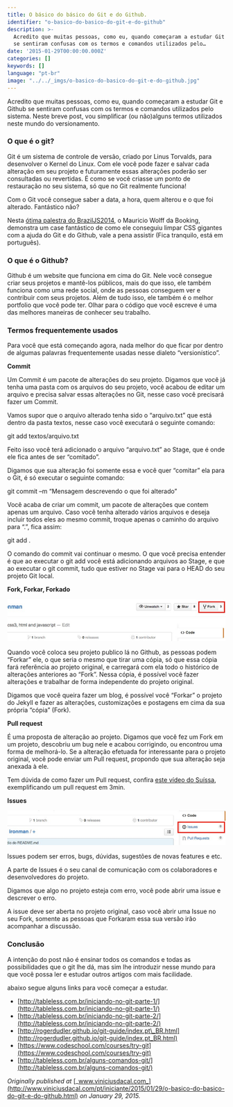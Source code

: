 ```yaml
---
title: O básico do básico do Git e do Github.
identifier: "o-basico-do-basico-do-git-e-do-github"
description: >-
  Acredito que muitas pessoas, como eu, quando começaram a estudar Git e Github
  se sentiram confusas com os termos e comandos utilizados pelo…
date: '2015-01-29T00:00:00.000Z'
categories: []
keywords: []
language: "pt-br"
image: "../../_imgs/o-basico-do-basico-do-git-e-do-github.jpg"
---
```


Acredito que muitas pessoas, como eu, quando começaram a estudar Git e Github se sentiram confusas com os termos e comandos utilizados pelo sistema. Neste breve post, vou simplificar (ou não)alguns termos utilizados neste mundo do versionamento.

### O que é o git?

Git é um sistema de controle de versão, criado por Linus Torvalds, para desenvolver o Kernel do Linux. Com ele você pode fazer e salvar cada alteração em seu projeto e futuramente essas alterações poderão ser consultadas ou revertidas. É como se você criasse um ponto de restauração no seu sistema, só que no Git realmente funciona!

Com o Git você consegue saber a data, a hora, quem alterou e o que foi alterado. Fantástico não?

Nesta [ótima palestra do BrazilJS2014](https://www.youtube.com/watch?v=R7NYx8wRrWg), o Mauricio Wolff da Booking, demonstra um case fantástico de como ele conseguiu limpar CSS gigantes com a ajuda do Git e do Github, vale a pena assistir (Fica tranquilo, está em português).

### O que é o Github?

Github é um website que funciona em cima do Git. Nele você consegue criar seus projetos e mantê-los públicos, mais do que isso, ele também funciona como uma rede social, onde as pessoas conseguem ver e contribuir com seus projetos. Além de tudo isso, ele também é o melhor portfolio que você pode ter. Olhar para o código que você escreve é uma das melhores maneiras de conhecer seu trabalho.

### Termos frequentemente usados

Para você que está começando agora, nada melhor do que ficar por dentro de algumas palavras frequentemente usadas nesse dialeto “versionístico”.

**Commit**

Um Commit é um pacote de alterações do seu projeto. Digamos que você já tenha uma pasta com os arquivos do seu projeto, você acabou de editar um arquivo e precisa salvar essas alterações no Git, nesse caso você precisará fazer um Commit.

Vamos supor que o arquivo alterado tenha sido o “arquivo.txt” que está dentro da pasta textos, nesse caso você executará o seguinte comando:

git add textos/arquivo.txt

Feito isso você terá adicionado o arquivo “arquivo.txt” ao Stage, que é onde ele fica antes de ser “comitado”.

Digamos que sua alteração foi somente essa e você quer “comitar” ela para o Git, é só executar o seguinte comando:

git commit –m “Mensagem descrevendo o que foi alterado”

Você acaba de criar um commit, um pacote de alterações que contem apenas um arquivo. Caso você tenha alterado vários arquivos e deseja incluir todos eles ao mesmo commit, troque apenas o caminho do arquivo para “.”, fica assim:

git add .

O comando do commit vai continuar o mesmo. O que você precisa entender é que ao executar o git add você está adicionando arquivos ao Stage, e que ao executar o git commit, tudo que estiver no Stage vai para o HEAD do seu projeto Git local.

**Fork, Forkar, Forkado**

![](../../_imgs/0__VsjB4Wz6KbdSgc8o.jpg)

Quando você coloca seu projeto publico lá no Github, as pessoas podem “Forkar” ele, o que seria o mesmo que tirar uma cópia, só que essa cópia fará referência ao projeto original, e carregará com ela todo o histórico de alterações anteriores ao “Fork”. Nessa cópia, é possível você fazer alterações e trabalhar de forma independente do projeto original.

Digamos que você queira fazer um blog, é possível você “Forkar” o projeto do Jekyll e fazer as alterações, customizações e postagens em cima da sua própria “cópia” (Fork).

**Pull request**

É uma proposta de alteração ao projeto. Digamos que você fez um Fork em um projeto, descobriu um bug nele e acabou corrigindo, ou encontrou uma forma de melhorá-lo. Se a alteração efetuada for interessante para o projeto original, você pode enviar um Pull request, propondo que sua alteração seja anexada à ele.

Tem dúvida de como fazer um Pull request, confira [este vídeo do Suíssa](https://www.youtube.com/watch?v=E8MPe6tCMo8), exemplificando um pull request em 3min.

**Issues**

![](../../_imgs/0__tPVTUpc2K7W8kjko.jpg)

Issues podem ser erros, bugs, dúvidas, sugestões de novas features e etc.

A parte de Issues é o seu canal de comunicação com os colaboradores e desenvolvedores do projeto.

Digamos que algo no projeto esteja com erro, você pode abrir uma issue e descrever o erro.

A issue deve ser aberta no projeto original, caso você abrir uma Issue no seu Fork, somente as pessoas que Forkaram essa sua versão irão acompanhar a discussão.

### Conclusão

A intenção do post não é ensinar todos os comandos e todas as possibilidades que o git lhe dá, mas sim lhe introduzir nesse mundo para que você possa ler e estudar outros artigos com mais facilidade.

abaixo segue alguns links para você começar a estudar.

*   [http://tableless.com.br/iniciando-no-git-parte-1/](http://tableless.com.br/iniciando-no-git-parte-1/)
*   [http://tableless.com.br/iniciando-no-git-parte-2/](http://tableless.com.br/iniciando-no-git-parte-2/)
*   [http://rogerdudler.github.io/git-guide/index.pt\_BR.html](http://rogerdudler.github.io/git-guide/index.pt_BR.html)
*   [https://www.codeschool.com/courses/try-git](https://www.codeschool.com/courses/try-git)
*   [http://tableless.com.br/alguns-comandos-git/](http://tableless.com.br/alguns-comandos-git/)

_Originally published at_ [_www.viniciusdacal.com_](http://www.viniciusdacal.com/pt/iniciante/2015/01/29/o-basico-do-basico-do-git-e-do-github.html) _on January 29, 2015._
